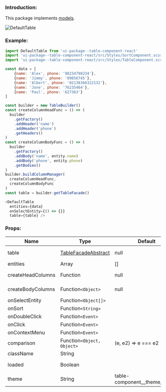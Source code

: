 ### Introduction:
This package implements [models](https://github.com/ui-package/table-component).

![DefaultTable](https://raw.githubusercontent.com/gothic-prince/ui-package--table-component-react/master/images/DefaultTableComponent.png)

### Example: 
```javascript
import DefaultTable from 'ui-package--table-component-react'
import 'ui-package--table-component-react/src/Styles/SortComponent.scss'
import 'ui-package--table-component-react/src/Styles/TableComponent.scss'

const data = [
    {name: 'Alex', phone: '98234798234'},
    {name: 'Jimmy', phone: '09856745'},
    {name: 'Albert', phone: '02138366322132'},
    {name: 'Jone', phone: '76235464'},
    {name: 'Paul', phone: '627363'}
]

const builder = new TableBuilder()
const createColumnHeadFunc = () => (
  builder
    .getFactory()
    .addHeader('name')
    .addHeader('phone')
    .getHeaders()
)
const createColumnBodyFunc = () => (
  builder
    .getFactory()
    .addBody('name', entity.name)
    .addBody('phone', entity.phone)
    .getBodies()
)
builder.buildColumnManager(
  createColumnHeadFunc,
  createColumnBodyFunc
)
const table = builder.getTableFacade()
```
```javascript
<DefaultTable
  entities={data}
  onSelectEntity={() => {}}
  table={table} />
```


### Props:

| Name | Type | Default | Description |
| --- | --- | --- | --- |
| table | [TableFacadeAbstract](https://github.com/ui-package/table-component/blob/master/src/Facades/TableFacadeAbstract.js) | null | You can get its via [TableBuilder](https://github.com/ui-package/table-component/tree/master/src/Builders/TableBuilder) |
| entities | Array | [] | You need input your data |
| createHeadColumns | Function | null | Should return array of [ColumnHeadEntityInterface](https://github.com/ui-package/table-component/blob/master/src/Entities/HeadColumn/ColumnHeadEntityInterface.js) |
| createBodyColumns | Function`<Object>` | null | Should return array of [ColumnBodyEntityInterface](https://github.com/ui-package/table-component/blob/master/src/Entities/BodyColumn/ColumnBodyEntityInterface.js)  |
| onSelectEntity | Function`<Object[]>` |  |  |
| onSort | Function`<String>` | | |
| onDoubleClick | Function`<Event>` | | |
| onClick | Function`<Event>` | | |
| onContextMenu | Function`<Event>` | | |
| comparison | Function`<Object, Object>` | (e, e2) => e === e2 | |
| className | String | | |
| loaded | Boolean | | It need you if you use async |
| theme | String | table-component__theme_default |  |
